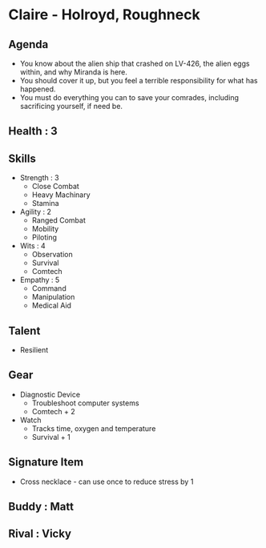# Claire - Holroyd, Roughneck

## Agenda
- You know about the alien ship that crashed on LV-426, the alien eggs within, and why Miranda is here. 
- You should cover it up, but you feel a terrible responsibility for what has happened. 
- You must do everything you can to save your comrades, including sacrificing yourself, if need be.

## Health : 3

## Skills
- Strength : 3
    - Close Combat
    - Heavy Machinary
    - Stamina
- Agility : 2
    - Ranged Combat
    - Mobility
    - Piloting
- Wits : 4
    - Observation
    - Survival
    - Comtech
- Empathy : 5
    - Command
    - Manipulation
    - Medical Aid

## Talent
- Resilient

## Gear
- Diagnostic Device
    - Troubleshoot computer systems
    - Comtech + 2
- Watch
    - Tracks time, oxygen and temperature
    - Survival + 1

## Signature Item
- Cross necklace - can use once to reduce stress by 1

## Buddy : Matt
## Rival : Vicky
